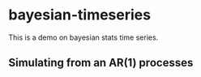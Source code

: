 # bayesian-timeseries

This is a demo on bayesian stats time series.

## Simulating from an AR(1) processes

